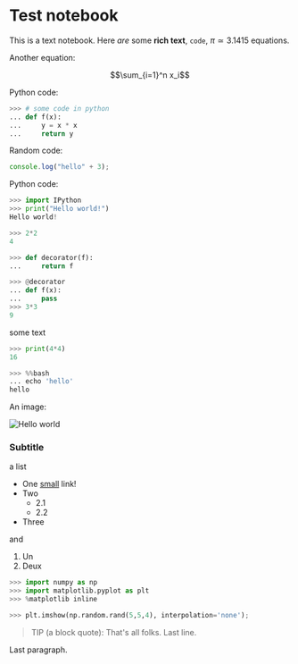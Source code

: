 # Test notebook

This is a text notebook. Here *are* some **rich text**, `code`, $\pi\simeq 3.1415$ equations.

Another equation:

$$\sum_{i=1}^n x_i$$

Python code:

```python
>>> # some code in python
... def f(x):
...     y = x * x
...     return y
```

Random code:

```javascript
console.log("hello" + 3);
```

Python code:

```python
>>> import IPython
>>> print("Hello world!")
Hello world!
```

```python
>>> 2*2
4
```

```python
>>> def decorator(f):
...     return f
```

```python
>>> @decorator
... def f(x):
...     pass
>>> 3*3
9
```

some text

```python
>>> print(4*4)
16
```

```python
>>> %%bash
... echo 'hello'
hello
```

An image:

![Hello world](http://wristgeek.com/wp-content/uploads/2014/09/hello_world.png)

### Subtitle

a list

* One [small](http://www.google.fr) link!
* Two
    * 2.1
    * 2.2
* Three

and

1. Un
2. Deux

```python
>>> import numpy as np
>>> import matplotlib.pyplot as plt
>>> %matplotlib inline
```

```python
>>> plt.imshow(np.random.rand(5,5,4), interpolation='none');
```

> TIP (a block quote): That's all folks.
> Last line.

Last paragraph.
